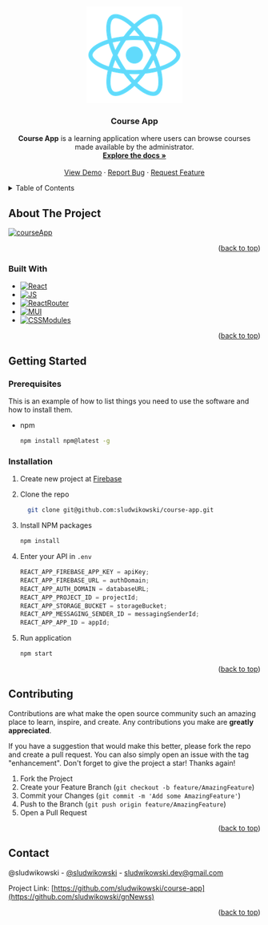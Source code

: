 <a name="readme-top"></a>

<br />
<div align="center">
  <a href="https://github.com/github_username/repo_name">
    <img src="public/logo192.png" alt="Logo">
  </a>

<h3 align="center">Course App</h3>

  <p align="center">
    <strong>Course App</strong> is a learning application where users can browse courses made available by the administrator.
    <br />
    <a href="https://github.com/sludwikowski/course-app"><strong>Explore the docs »</strong></a>
    <br />
    <br />
    <a href="https://github.com/sludwikowski/course-app">View Demo</a>
    ·
    <a href="https://github.com/sludwikowski/course-app/issues">Report Bug</a>
    ·
    <a href="https://github.com/sludwikowski/course-app/issues">Request Feature</a>
  </p>
</div>

<!-- TABLE OF CONTENTS -->
<details>
  <summary>Table of Contents</summary>
  <ol>
    <li>
      <a href="#about-the-project">About The Project</a>
      <ul>
        <li><a href="#built-with">Built With</a></li>
      </ul>
    </li>
    <li>
      <a href="#getting-started">Getting Started</a>
      <ul>
        <li><a href="#prerequisites">Prerequisites</a></li>
        <li><a href="#installation">Installation</a></li>
      </ul>
    </li>
    <li><a href="#roadmap">Roadmap</a></li>
    <li><a href="#contributing">Contributing</a></li>
    <li><a href="#contact">Contact</a></li>
  </ol>
</details>

<!-- ABOUT THE PROJECT -->

## About The Project

[![courseApp][product-screenshot]](/public/course.png)

<p align="right">(<a href="#readme-top">back to top</a>)</p>

### Built With

- [![React][React]][React-url]
- [![JS][JS]][JS-url]
- [![ReactRouter][ReactRouter]][ReactRouter-url]
- [![MUI][MUI]][MUI-url]
- [![CSSModules][CSSModules]][CSSModules-url]

<p align="right">(<a href="#readme-top">back to top</a>)</p>

<!-- GETTING STARTED -->

## Getting Started

### Prerequisites

This is an example of how to list things you need to use the software and how to install them.

- npm
  ```sh
  npm install npm@latest -g
  ```

### Installation

1. Create new project at [Firebase](https://firebase.google.com/docs/database?hl=pl)
2. Clone the repo
   ```sh
     git clone git@github.com:sludwikowski/course-app.git
   ```
3. Install NPM packages

   ```sh
   npm install
   ```

4. Enter your API in `.env`

   ```js
   REACT_APP_FIREBASE_APP_KEY = apiKey;
   REACT_APP_FIREBASE_URL = authDomain;
   REACT_APP_AUTH_DOMAIN = databaseURL;
   REACT_APP_PROJECT_ID = projectId;
   REACT_APP_STORAGE_BUCKET = storageBucket;
   REACT_APP_MESSAGING_SENDER_ID = messagingSenderId;
   REACT_APP_APP_ID = appId;
   ```

5. Run application
   ```sh
   npm start
   ```

<p align="right">(<a href="#readme-top">back to top</a>)</p>

<!-- ROADMAP -->

<!-- CONTRIBUTING -->

## Contributing

Contributions are what make the open source community such an amazing place to learn, inspire, and create. Any contributions you make are **greatly appreciated**.

If you have a suggestion that would make this better, please fork the repo and create a pull request. You can also simply open an issue with the tag "enhancement".
Don't forget to give the project a star! Thanks again!

1. Fork the Project
2. Create your Feature Branch (`git checkout -b feature/AmazingFeature`)
3. Commit your Changes (`git commit -m 'Add some AmazingFeature'`)
4. Push to the Branch (`git push origin feature/AmazingFeature`)
5. Open a Pull Request

<p align="right">(<a href="#readme-top">back to top</a>)</p>

<!-- CONTACT -->

## Contact

@sludwikowski - [@sludwikowski](https://www.linkedin.com/in/sludwikowski/) - sludwikowski.dev@gmail.com

Project Link: [https://github.com/sludwikowski/course-app](https://github.com/sludwikowski/gnNewss)

<p align="right">(<a href="#readme-top">back to top</a>)</p>

<!-- MARKDOWN LINKS & IMAGES -->
<!-- https://www.markdownguide.org/basic-syntax/#reference-style-links -->

[contributors-shield]: https://img.shields.io/github/contributors/github_username/repo_name.svg?style=for-the-badge
[contributors-url]: https://github.com/sludwikowski/personal-blog/graphs/contributors
[forks-shield]: https://img.shields.io/github/forks/github_username/repo_name.svg?style=for-the-badge
[forks-url]: https://github.com/sludwikowski/personal-blog/network/members
[stars-shield]: https://img.shields.io/github/stars/github_username/repo_name.svg?style=for-the-badge
[stars-url]: https://github.com/sludwikowski/personal-blog/stargazers
[issues-shield]: https://img.shields.io/github/issues/github_username/repo_name.svg?style=for-the-badge
[issues-url]: https://github.com/sludwikowski/personal-blog/issues
[license-shield]: https://img.shields.io/github/license/github_username/repo_name.svg?style=for-the-badge
[license-url]: https://github.com/sludwikowski/personal-blog/blob/master/LICENSE.txt
[linkedin-shield]: https://img.shields.io/badge/-LinkedIn-black.svg?style=for-the-badge&logo=linkedin&colorB=555
[linkedin-url]: https://www.linkedin.com/in/sludwikowski/
[product-screenshot]: /public/wiev.png
[Vite]: https://img.shields.io/badge/Vite-F1f1f1?style=for-the-badge&logo=Vite&
[Vite-url]: https://vitejs.dev/
[MUI]: https://img.shields.io/badge/MaterialUi-blue?style=for-the-badge
[MUI-url]: https://mui.com/material-ui/getting-started/installation/
[Next.js]: https://img.shields.io/badge/next.js-000000?style=for-the-badge&logo=nextdotjs&logoColor=white
[Next-url]: https://nextjs.org/
[TypeScript]: https://img.shields.io/badge/typescript-3178C6?style=for-the-badge&logo=typescript&logoColor=white
[TypeScript-url]: https://www.typescriptlang.org/
[Sanity]: https://img.shields.io/badge/sanity-F79E97?style=for-the-badge&logo=sanity&logoColor=white
[sanity-url]: https://sanity.io/
[TailwindCSS]: https://img.shields.io/badge/tailwindcss-38BDF8?style=for-the-badge&logo=tailwindcss&logoColor=white
[tailwind-url]: https://tailwindcss.com/
[React]: https://img.shields.io/badge/react-%2320232a.svg?style=for-the-badge&logo=react&logoColor=%2361DAFB
[React-url]: https://react.dev/
[ReactRouter]: https://img.shields.io/badge/React_Router-CA4245?style=for-the-badge&logo=react-router&logoColor=white
[ReactRouter-url]: https://reactrouter.com/en/main
[CSSmodules]: https://img.shields.io/badge/CSS--modules-2361DAFB?style=for-the-badge&logo=material-ui&logoColor=%2361DAFB
[CSSmodules-url]: https://github.com/css-modules/css-modules
[JS]: https://img.shields.io/badge/javascript-%23323330.svg?style=for-the-badge&logo=javascript&logoColor=%23F7DF1E
[JS-url]: https://www.javascripttutorial.net/

<!-- GETTING STARTED -->
